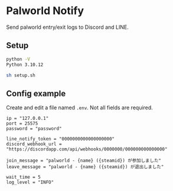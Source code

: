 # Palworld Notify

Send palworld entry/exit logs to Discord and LINE.

## Setup

```sh
python -V
Python 3.10.12
```

```sh
sh setup.sh
```

## Config example

Create and edit a file named `.env`.
Not all fields are required.

```.env
ip = "127.0.0.1"
port = 25575
password = "password"

line_notify_token = "0000000000000000000"
discord_webhook_url = "https://discordapp.com/api/webhooks/0000000/000000000000000"

join_message = "palworld - {name} ({steamid}) が参加しました"
leave_message = "palworld - {name} ({steamid}) が退出しました"

wait_time = 5
log_level = "INFO"
```